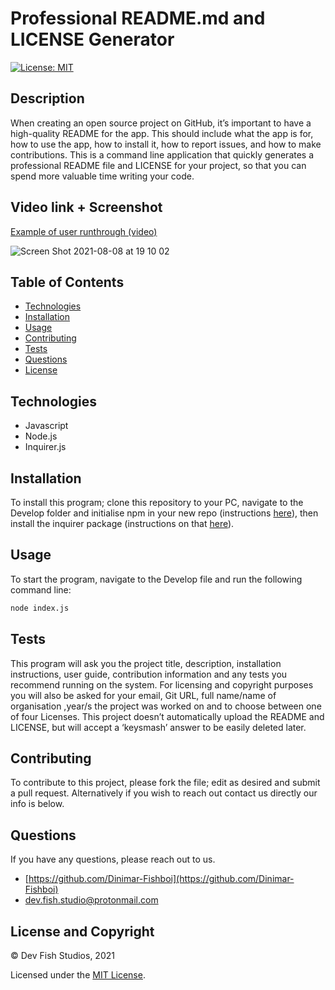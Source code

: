# Professional README.md and LICENSE Generator

[![License: MIT](https://img.shields.io/badge/License-MIT-yellow.svg)](https://opensource.org/licenses/MIT)

## Description

When creating an open source project on GitHub, it’s important to have a high-quality README for the app. This should include what the app is for, how to use the app, how to install it, how to report issues, and how to make contributions. This is a command line application that quickly generates a professional README file and LICENSE for your project, so that you can spend more valuable time writing your code.

## Video link + Screenshot

[Example of user runthrough (video)](https://vimeo.com/584465340)

![Screen Shot 2021-08-08 at 19 10 02](https://user-images.githubusercontent.com/83541287/128627038-3b01db5d-492a-4e52-b6e3-3531c8df5575.png)


## Table of Contents 
- [Technologies](#technologies)
- [Installation](#installation)
- [Usage](#usage)
- [Contributing](#contributing)
- [Tests](#tests)
- [Questions](#questions)
- [License](#license-and-copyright)

## Technologies

- Javascript
- Node.js
- Inquirer.js

## Installation

To install this program; clone this repository to your PC, navigate to the Develop folder and initialise npm in your new repo (instructions [here](https://docs.npmjs.com/cli/v6/commands/npm-init)), then install the inquirer package (instructions on that [here](https://www.npmjs.com/package/inquirer)).

## Usage

To start the program, navigate to the Develop file and run the following command line: 

```md
node index.js
```

## Tests

This program will ask you the project title, description, installation instructions, user guide, contribution information and any tests you recommend running on the system. For licensing and copyright purposes you will also be asked for your email, Git URL, full name/name of organisation ,year/s the project was worked on and to choose between one of four Licenses. This project doesn’t automatically upload the README and LICENSE, but will accept a ‘keysmash’ answer to be easily deleted later.

## Contributing

To contribute to this project, please fork the file; edit as desired and submit a pull request. Alternatively if you wish to reach out contact us directly our info is below.

## Questions

If you have any questions, please reach out to us.

- [https://github.com/Dinimar-Fishboi](https://github.com/Dinimar-Fishboi)
- [dev.fish.studio@protonmail.com](#dev.fish.studio@protonmail.com)

## License and Copyright

 © Dev Fish Studios, 2021

Licensed under the [MIT License](LICENSE).

